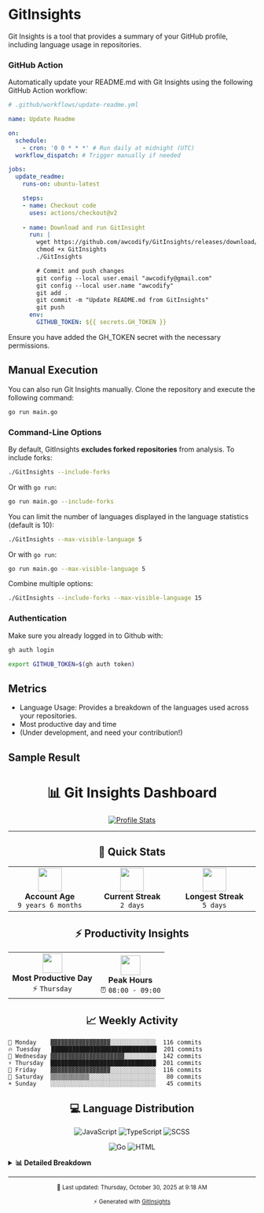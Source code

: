 # GitInsights

Git Insights is a tool that provides a summary of your GitHub profile, including language usage in repositories.


### GitHub Action

Automatically update your README.md with Git Insights using the following GitHub Action workflow:

```yaml
# .github/workflows/update-readme.yml

name: Update Readme

on:
  schedule:
    - cron: '0 0 * * *' # Run daily at midnight (UTC)
  workflow_dispatch: # Trigger manually if needed

jobs:
  update_readme:
    runs-on: ubuntu-latest

    steps:
    - name: Checkout code
      uses: actions/checkout@v2
      
    - name: Download and run GitInsight
      run: |
        wget https://github.com/awcodify/GitInsights/releases/download/v0.1.0/GitInsights -O GitInsights
        chmod +x GitInsights
        ./GitInsights

        # Commit and push changes
        git config --local user.email "awcodify@gmail.com"
        git config --local user.name "awcodify"
        git add .
        git commit -m "Update README.md from GitInsights"
        git push
      env:
        GITHUB_TOKEN: ${{ secrets.GH_TOKEN }}

```
Ensure you have added the GH_TOKEN secret with the necessary permissions.

## Manual Execution
You can also run Git Insights manually. Clone the repository and execute the following command:

```bash
go run main.go
```

### Command-Line Options

By default, GitInsights **excludes forked repositories** from analysis. To include forks:

```bash
./GitInsights --include-forks
```

Or with `go run`:
```bash
go run main.go --include-forks
```

You can limit the number of languages displayed in the language statistics (default is 10):

```bash
./GitInsights --max-visible-language 5
```

Or with `go run`:
```bash
go run main.go --max-visible-language 5
```

Combine multiple options:
```bash
./GitInsights --include-forks --max-visible-language 15
```

### Authentication

Make sure you already logged in to Github with:
```bash
gh auth login

export GITHUB_TOKEN=$(gh auth token)
```
## Metrics

* Language Usage: Provides a breakdown of the languages used across your repositories.
* Most productive day and time
* (Under development, and need your contribution!)

## Sample Result

<!--START_SECTION:GitInsights-->

<div align="center">

# 📊 Git Insights Dashboard

[![Profile Stats](https://img.shields.io/badge/Git-Insights-blueviolet?style=for-the-badge&logo=github)](https://github.com/awcodify/GitInsights)

</div>

---

<div align="center">

## 🎯 Quick Stats

</div>

<table align="center">
<tr>
<td align="center" width="200">
<img src="https://img.icons8.com/fluency/96/000000/resume.png" width="48"/>
<br><strong>Account Age</strong>
<br><code>9 years 6 months</code>
</td>
<td align="center" width="200">
<img src="https://img.icons8.com/fluency/96/000000/fire-element.png" width="48"/>
<br><strong>Current Streak</strong>
<br><code>2 days</code>
</td>
<td align="center" width="200">
<img src="https://img.icons8.com/fluency/96/000000/trophy.png" width="48"/>
<br><strong>Longest Streak</strong>
<br><code>5 days</code>
</td>
</tr>
</table>

<div align="center">

## ⚡ Productivity Insights

</div>

<table align="center">
<tr>
<td align="center">
<img src="https://img.icons8.com/fluency/96/000000/calendar.png" width="40"/>
<br><strong>Most Productive Day</strong>
<br>⚡ <code>Thursday</code>
</td>
<td align="center">
<img src="https://img.icons8.com/fluency/96/000000/clock.png" width="40"/>
<br><strong>Peak Hours</strong>
<br>⏰ <code>08:00 - 09:00</code>
</td>
</tr>
</table>

<div align="center">

## 📈 Weekly Activity

</div>

```text
🌙 Monday    ▓▓▓▓▓▓▓▓▓▓▓▓▓▓▓▓▓░░░░░░░░░░░░░  116 commits
🔥 Tuesday   ██████████████████████████████  201 commits
💎 Wednesday ▓▓▓▓▓▓▓▓▓▓▓▓▓▓▓▓▓▓▓▓▓░░░░░░░░░  142 commits
⚡ Thursday  ██████████████████████████████  201 commits
🎉 Friday    ▓▓▓▓▓▓▓▓▓▓▓▓▓▓▓▓▓░░░░░░░░░░░░░  116 commits
🌟 Saturday  ▒▒▒▒▒▒▒▒▒▒▒░░░░░░░░░░░░░░░░░░░   80 commits
☀️ Sunday    ░░░░░░░░░░░░░░░░░░░░░░░░░░░░░░   45 commits
```

<div align="center">

## 💻 Language Distribution

</div>

<div align="center">

![JavaScript](https://img.shields.io/badge/JavaScript-87.6%25-blue?style=flat-square&logo=javascript&logoColor=white) 
![TypeScript](https://img.shields.io/badge/TypeScript-5.1%25-blue?style=flat-square&logo=typescript&logoColor=white) 
![SCSS](https://img.shields.io/badge/SCSS-2.0%25-blue?style=flat-square&logo=sass&logoColor=white)

![Go](https://img.shields.io/badge/Go-1.7%25-blue?style=flat-square&logo=go&logoColor=white) 
![HTML](https://img.shields.io/badge/HTML-1.2%25-blue?style=flat-square&logo=html5&logoColor=white) 

</div>

<details>
<summary><b>📊 Detailed Breakdown</b></summary>

```text
🟨 JavaScript ███████████████████████████████████░░░░░  87.64%
🔷 TypeScript ▒▒░░░░░░░░░░░░░░░░░░░░░░░░░░░░░░░░░░░░░░   5.10%
🎨 SCSS       ░░░░░░░░░░░░░░░░░░░░░░░░░░░░░░░░░░░░░░░░   1.96%
🔵 Go         ░░░░░░░░░░░░░░░░░░░░░░░░░░░░░░░░░░░░░░░░   1.65%
🌐 HTML       ░░░░░░░░░░░░░░░░░░░░░░░░░░░░░░░░░░░░░░░░   1.24%
💎 Ruby       ░░░░░░░░░░░░░░░░░░░░░░░░░░░░░░░░░░░░░░░░   0.82%
💧 Elixir     ░░░░░░░░░░░░░░░░░░░░░░░░░░░░░░░░░░░░░░░░   0.68%
🎨 CSS        ░░░░░░░░░░░░░░░░░░░░░░░░░░░░░░░░░░░░░░░░   0.37%
🐍 Python     ░░░░░░░░░░░░░░░░░░░░░░░░░░░░░░░░░░░░░░░░   0.35%
🟢 Vim Script ░░░░░░░░░░░░░░░░░░░░░░░░░░░░░░░░░░░░░░░░   0.10%
💻 Other      ░░░░░░░░░░░░░░░░░░░░░░░░░░░░░░░░░░░░░░░░   0.07%
```

</details>

---

<div align="center">

<sub>📅 Last updated: Thursday, October 30, 2025 at 9:18 AM</sub>

<sub>⚡ Generated with [GitInsights](https://github.com/awcodify/GitInsights)</sub>

</div>

<!--END_SECTION:GitInsights-->